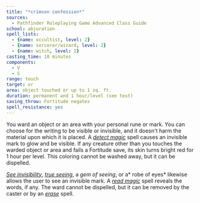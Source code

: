 ```yaml
---
title: "*crimson confession*"
sources:
  - Pathfinder Roleplaying Game Advanced Class Guide
school: abjuration
spell_lists:
  - {name: occultist, level: 2}
  - {name: sorcerer/wizard, level: 2}
  - {name: witch, level: 2}
casting_time: 10 minutes
components:
  - V
  - S
range: touch
target: or
area: object touched or up to 1 sq. ft.
duration: permanent and 1 hour/level (see text)
saving_throw: Fortitude negates
spell_resistance: yes
---
```


You ward an object or an area with your personal rune or mark. You can choose for the writing to be visible or invisible, and it doesn't harm the material upon which it is placed. A [*detect magic*](/spells/detect-magic/) spell causes an invisible mark to glow and be visible. If any creature other than you touches the warded object or area and fails a Fortitude save, its skin turns bright red for 1 hour per level. This coloring cannot be washed away, but it can be dispelled.

[*See invisibility*](/spells/see-invisibility/), [*true seeing*](/spells/true-seeing/), a *gem of seeing*, or a* robe of eyes* likewise allows the user to see an invisible mark. A [*read magic*](/spells/read-magic/) spell reveals the words, if any. The ward cannot be dispelled, but it can be removed by the caster or by an [*erase*](/spells/erase/) spell.


